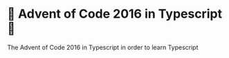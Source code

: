 # 🎁 Advent of Code 2016 in Typescript 🎄
The Advent of Code 2016 in Typescript in order to learn Typescript  
